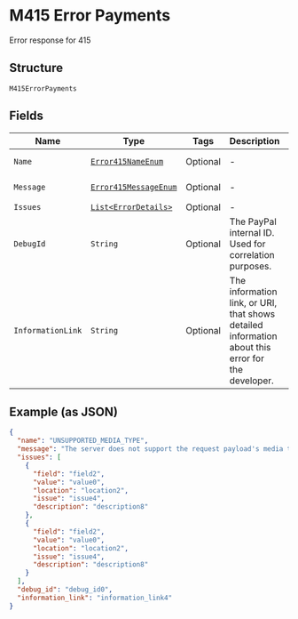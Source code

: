 
# M415 Error Payments

Error response for 415

## Structure

`M415ErrorPayments`

## Fields

| Name | Type | Tags | Description | Getter | Setter |
|  --- | --- | --- | --- | --- | --- |
| `Name` | [`Error415NameEnum`](../../doc/models/error-415-name-enum.md) | Optional | - | Error415NameEnum getName() | setName(Error415NameEnum name) |
| `Message` | [`Error415MessageEnum`](../../doc/models/error-415-message-enum.md) | Optional | - | Error415MessageEnum getMessage() | setMessage(Error415MessageEnum message) |
| `Issues` | [`List<ErrorDetails>`](../../doc/models/error-details.md) | Optional | - | List<ErrorDetails> getIssues() | setIssues(List<ErrorDetails> issues) |
| `DebugId` | `String` | Optional | The PayPal internal ID. Used for correlation purposes. | String getDebugId() | setDebugId(String debugId) |
| `InformationLink` | `String` | Optional | The information link, or URI, that shows detailed information about this error for the developer. | String getInformationLink() | setInformationLink(String informationLink) |

## Example (as JSON)

```json
{
  "name": "UNSUPPORTED_MEDIA_TYPE",
  "message": "The server does not support the request payload's media type.",
  "issues": [
    {
      "field": "field2",
      "value": "value0",
      "location": "location2",
      "issue": "issue4",
      "description": "description8"
    },
    {
      "field": "field2",
      "value": "value0",
      "location": "location2",
      "issue": "issue4",
      "description": "description8"
    }
  ],
  "debug_id": "debug_id0",
  "information_link": "information_link4"
}
```

